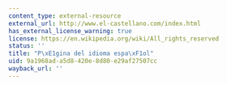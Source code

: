 ```yaml
---
content_type: external-resource
external_url: http://www.el-castellano.com/index.html
has_external_license_warning: true
license: https://en.wikipedia.org/wiki/All_rights_reserved
status: ''
title: "P\xE1gina del idioma espa\xF1ol"
uid: 9a1968ad-a5d8-420e-8d80-e29af27507cc
wayback_url: ''
---
```

